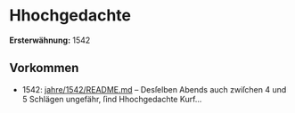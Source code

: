 # Hhochgedachte

**Ersterwähnung:** 1542

## Vorkommen
- 1542: [jahre/1542/README.md](../jahre/1542/README.md) – Desſelben
Abends auch zwiſchen 4 und 5 Schlägen ungefähr, ſind
Hhochgedachte Kurf...
